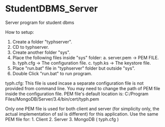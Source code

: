 # StudentDBMS_Server
Server program for student dbms

How to setup:
 1. Create a folder "typhserver".
 2. CD to typhserver.
 3. Create another folder "sys".
 4. Place the following files inside "sys" folder:
    a. server.pem -> PEM FILE.
    b. typh.cfg   -> The configuration file.
    c. typh.ks    -> The keystore file.
 5. Place "run.bat" file in "typhserver" folder but outside "sys".
 6. Double Click "run.bat" to run program.
 
 
typh.cfg:
  This file is used incase a separate configuration file is not provided from command line.
  You may need to change the path of PEM file inside the configuration file.
  PEM file's default location is:
    C:/Program Files/MongoDB/Server/3.4/bin/cert/typh.pem
    
  Only one PEM file is used for both client and server (for simplicity only, the actual implementation of ssl is different) for this application. Use the same PEM file for:
    1. Client
    2. Server
    3. MongoDB ( typh.cfg )
    
    
